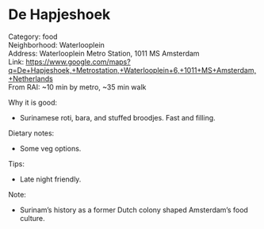 # De Hapjeshoek

Category: food  
Neighborhood: Waterlooplein  
Address: Waterlooplein Metro Station, 1011 MS Amsterdam  
Link: https://www.google.com/maps?q=De+Hapjeshoek,+Metrostation,+Waterlooplein+6,+1011+MS+Amsterdam,+Netherlands  
From RAI: ~10 min by metro, ~35 min walk

Why it is good:
- Surinamese roti, bara, and stuffed broodjes. Fast and filling.

Dietary notes:
- Some veg options.

Tips:
- Late night friendly.

Note:
- Surinam’s history as a former Dutch colony shaped Amsterdam’s food culture.
